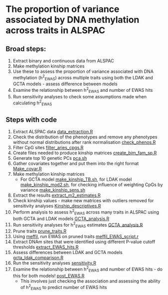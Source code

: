 # The proportion of variance associated by DNA methylation across traits in ALSPAC

## Broad steps:
1. Extract binary and continuous data from ALSPAC
2. Make methylation kinship matrices 
3. Use these to assess the proportion of variance associated with DNA methylation (h<sup>2</sup><sub>EWAS</sub>) across multiple traits using both the LDAK and GCTA models - assess difference between models
4. Examine the relationship between h<sup>2</sup><sub>EWAS</sub> and number of EWAS hits
5. Run sensitivity analyses to check some assumptions made when calculating h<sup>2</sup><sub>EWAS</sub> 

## Steps with code
1. Extract ALSPAC data [data_extraction.R](methyl_variance/R/data_extraction.R)
2. Check the distribution of the phenotypes and remove any phenotypes without normal distributions after rank normalisation [check_phenos.R](methyl_variance/R/check_phenos.R)
3. Filter CpG sites [filter_aries_cpgs.R](methyl_variance/R/filter_aries_cpgs.R)
4. Create files needed to produce kinship matrices [create_bim_fam_sp.R](methyl_variance/R/create_bim_fam_sp.R)
5. Generate top 10 genetic PCs [pca.sh](methyl_variance/Shell/pca.sh)
6. Gather covariates together and put them into the right format [Make_covar.R](methyl_variance/R/Make_covar.R)
7. Make methylation kinship matrices
	+ For GCTA model [make_kinship_TB.sh](methyl_variance/Shell/make_kinship_TB.sh), for LDAK model [make_kinship_mod2.sh](methyl_variance/Shell/make_kinship_mod2.sh), for checking influence of weighting CpGs by variance [make_kinship_sens.sh](methyl_variance/Shell/make_kinship_sens.sh)
8. Extract the results [extract_m2_estimates.R](methyl_variance/R/extract_m2_estimates.R)
9. Check kinship values - make new matrices with outliers removed for sensitivity analyses [Kinship_descriptives.R](methyl_variance/R/Kinship_descriptives.R)
10. Perform analysis to assess h<sup>2</sup><sub>EWAS</sub> across many traits in ALSPAC using both GCTA and LDAK models [GCTA_analysis.R](methyl_variance/R/GCTA_analysis.R)
11. Run sensitivity analyses for h<sup>2</sup><sub>EWAS</sub> estimates [GCTA_analysis.R](methyl_variance/R/GCTA_analysis.R)
12. Prune traits [prune_traits.R](methyl_variance/R/prune_traits.R)
13. Using [meffil](https://www.ncbi.nlm.nih.gov/pubmed/29931280), run EWAS on pruned traits [meffil_EWAS_script.r](EWAS/R/meffil_EWAS_script.r)
14. Extract DNAm sites that were identified using different P-value cutoff thresholds [extract_EWAS_hits.R](EWAS/R/extract_ewas_hits.R)
15. Assess differences between LDAK and GCTA models [gcta_ldak_comparison.R](methyl_variance/R/gcta_ldak_comparison.R)
16. Run the sensitivity analyses [sensitivity.R](methyl_variance/R/sensitivity.R)
17. Examine the relationship between h<sup>2</sup><sub>EWAS</sub> and number of EWAS hits - do this for both models! [post_EWAS.R](EWAS/R/post_EWAS.R)
	+ This involves just checking the association and assessing the ability of h<sup>2</sup><sub>EWAS</sub> to predict number of EWAS hits
